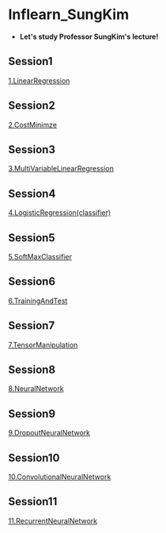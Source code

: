 # Inflearn_SungKim
* **Let's study Professor SungKim's lecture!**
## Session1
[1.LinearRegression](https://github.com/shinhaha/MachineLearning_tensorflow/tree/master/Inflearn_SungKim/1.LinearRegression)
## Session2
[2.CostMinimze](https://github.com/shinhaha/MachineLearning_tensorflow/tree/master/Inflearn_SungKim/2.CostMinimze)
## Session3
[3.MultiVariableLinearRegression](https://github.com/shinhaha/MachineLearning_tensorflow/tree/master/Inflearn_SungKim/3.MultiVariableLinearRegression)
## Session4
[4.LogisticRegression(classifier)](https://github.com/shinhaha/MachineLearning_tensorflow/tree/master/Inflearn_SungKim/4.LogisticRegression(classifier))
## Session5
[5.SoftMaxClassifier](https://github.com/shinhaha/MachineLearning_tensorflow/tree/master/Inflearn_SungKim/5.SoftMaxClassifier)
## Session6
[6.TrainingAndTest](https://github.com/shinhaha/MachineLearning_tensorflow/tree/master/Inflearn_SungKim/6.TrainingAndTest)
## Session7
[7.TensorManipulation](https://github.com/shinhaha/MachineLearning_tensorflow/tree/master/Inflearn_SungKim/7.TensorManipulation)
## Session8
[8.NeuralNetwork](https://github.com/shinhaha/MachineLearning_tensorflow/tree/master/Inflearn_SungKim/8.NeuralNetwork)
## Session9
[9.DropoutNeuralNetwork](https://github.com/shinhaha/MachineLearning_tensorflow/tree/master/Inflearn_SungKim/9.DropoutNeuralNetwork)
## Session10
[10.ConvolutionalNeuralNetwork](https://github.com/shinhaha/MachineLearning_tensorflow/tree/master/Inflearn_SungKim/10.ConvolutionalNeuralNetwork)
## Session11
[11.RecurrentNeuralNetwork](https://github.com/shinhaha/MachineLearning_tensorflow/tree/master/Inflearn_SungKim/11.RecurrentNeuralNetwork)
